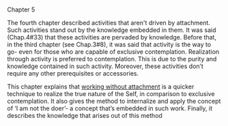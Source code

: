# <a name='_Toc488528596'></a>
Chapter 5


The fourth chapter described activities that aren't driven by attachment. Such activities stand out by the knowledge embedded in them. It was said (Chap.4#33) that these activities are pervaded by knowledge. Before that, in the third chapter (see Chap.3#8), it was said that activity is the way to go- even for those who are capable of exclusive contemplation. Realization through activity is preferred to contemplation. This is due to the purity and knowledge contained in such activity. Moreover, these activities don’t require any other prerequisites or accessories.

This chapter explains that 
[working without attachment](karmayoga)
 is a quicker technique to realize the true nature of the Self, in comparison to exclusive contemplation. It also gives the method to internalize and apply the concept of ‘I am not the doer’- a concept that’s embedded in such work. Finally, it describes the knowledge that arises out of this method


